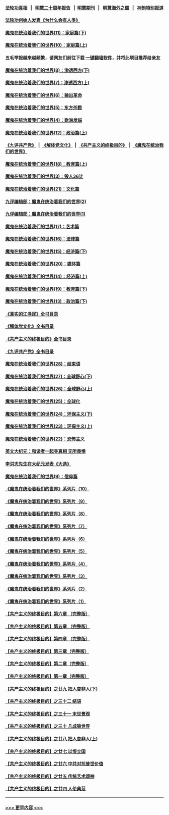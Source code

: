 #### [法轮功真相](https://github.com/gfw-breaker/truth/blob/master/README.md?t=0) &nbsp;&nbsp;|&nbsp;&nbsp; [明慧二十周年报告](https://github.com/gfw-breaker/mh-reports/blob/master/README.md?t=0) &nbsp;&nbsp;|&nbsp;&nbsp;[明慧期刊](https://github.com/gfw-breaker/mh-qikan) &nbsp;&nbsp;|&nbsp;&nbsp; [明慧海外之窗](https://github.com/gfw-breaker/mh-news/blob/master/README.md?t=0) &nbsp;&nbsp;|&nbsp;&nbsp; [神韵特别报道](https://github.com/gfw-breaker/mh-news/blob/master/shenyun.md?t=0)
#### [法轮功创始人发表《为什么会有人类》](../pages/nsc422/n13912117.md?t=02071243) 
#### [魔鬼在统治着我们的世界(11)：家庭篇(下)](../pages/nsc422/n10440961.md?t=02071243) 
#### [魔鬼在统治着我们的世界(10)：家庭篇(上)](../pages/nsc422/n10435448.md?t=02071243) 
#### 五毛举报越来越频繁，请网友们前往下载 [一键翻墙软件](https://github.com/gfw-breaker/ssr-accounts)，并将此项目推荐给亲友
#### [魔鬼在统治着我们的世界(8)：渗透西方(下)](../pages/nsc422/n10429603.md?t=02071243) 
#### [魔鬼在统治着我们的世界(7)：渗透西方(上)](../pages/nsc422/n10426013.md?t=02071243) 
#### [魔鬼在统治着我们的世界(6)：输出革命](../pages/nsc422/n10421536.md?t=02071243) 
#### [魔鬼在统治着我们的世界(5)：东方杀戮](../pages/nsc422/n10417707.md?t=02071243) 
#### [魔鬼在统治着我们的世界(4)：欧洲发端](../pages/nsc422/n10414890.md?t=02071243) 
#### [魔鬼在统治着我们的世界(12)：政治篇(上)](../pages/nsc422/n10444576.md?t=02071243) 
#### [《九评共产党》](https://github.com/begood0513/9ping.md/blob/master/README.md) &nbsp;|&nbsp; [《解体党文化》](../../../../jtdwh.md/blob/master/README.md)  &nbsp;|&nbsp; [《共产主义的终极目的》](../../../../gczydzjmd.md/blob/master/README.md) &nbsp;|&nbsp; [《魔鬼在统治我们的世界》](../../../../mgztzwmdsj.md/blob/master/README.md) 
#### [魔鬼在统治着我们的世界(18)：教育篇(上)](../pages/nsc422/n10526970.md?t=02071243) 
#### [魔鬼在统治着我们的世界(3)：毁人36计](../pages/nsc422/n10411583.md?t=02071243) 
#### [魔鬼在统治着我们的世界(21)：文化篇](../pages/nsc422/n10597706.md?t=02071243) 
#### [九评编辑部：魔鬼在统治着我们的世界(2)](../pages/nsc422/n10410036.md?t=02071243) 
#### [九评编辑部：魔鬼在统治着我们的世界(1)](../pages/nsc422/n10406825.md?t=02071243) 
#### [魔鬼在统治着我们的世界(17)：艺术篇](../pages/nsc422/n10499093.md?t=02071243) 
#### [魔鬼在统治着我们的世界(16)：法律篇](../pages/nsc422/n10485969.md?t=02071243) 
#### [魔鬼在统治着我们的世界(15)：经济篇(下)](../pages/nsc422/n10469975.md?t=02071243) 
#### [魔鬼在统治着我们的世界(20)：媒体篇](../pages/nsc422/n10586579.md?t=02071243) 
#### [魔鬼在统治着我们的世界(14)：经济篇(上)](../pages/nsc422/n10457370.md?t=02071243) 
#### [魔鬼在统治着我们的世界(19)：教育篇(下)](../pages/nsc422/n10564808.md?t=02071243) 
#### [魔鬼在统治着我们的世界(13)：政治篇(下)](../pages/nsc422/n10448270.md?t=02071243) 
#### [《真实的江泽民》全书目录](../pages/nsc422/n13721399.md?t=02071243) 
#### [《解体党文化》全书目录](../pages/nsc422/n13721157.md?t=02071243) 
#### [《共产主义的终极目的》全书目录](../pages/nsc422/n13721048.md?t=02071243) 
#### [《九评共产党》全书目录](../pages/nsc422/n13708085.md?t=02071243) 
#### [魔鬼在统治着我们的世界(28)：结束语](../pages/nsc422/n10936246.md?t=02071243) 
#### [魔鬼在统治着我们的世界(27)：全球野心(下)](../pages/nsc422/n10928319.md?t=02071243) 
#### [魔鬼在统治着我们的世界(26)：全球野心(上)](../pages/nsc422/n10900318.md?t=02071243) 
#### [魔鬼在统治着我们的世界(25)：全球化](../pages/nsc422/n10788205.md?t=02071243) 
#### [魔鬼在统治着我们的世界(24)：环保主义(下)](../pages/nsc422/n10695307.md?t=02071243) 
#### [魔鬼在统治着我们的世界(23)：环保主义(上)](../pages/nsc422/n10688613.md?t=02071243) 
#### [魔鬼在统治着我们的世界(22)：恐怖主义](../pages/nsc422/n10614727.md?t=02071243) 
#### [英文大纪元：和读者一起寻真相 无所畏惧](../pages/nsc422/n12542027.md?t=02071243) 
#### [李洪志先生在大纪元发表《大选》](../pages/nsc422/n12534746.md?t=02071243) 
#### [魔鬼在统治着我们的世界(9)：信仰篇](../pages/nsc422/n10432159.md?t=02071243) 
#### [《魔鬼在统治着我们的世界》系列片（10）](../pages/nsc422/n12292670.md?t=02071243) 
#### [《魔鬼在统治着我们的世界》系列片（9）](../pages/nsc422/n12290859.md?t=02071243) 
#### [《魔鬼在统治着我们的世界》系列片（8）](../pages/nsc422/n12287445.md?t=02071243) 
#### [《魔鬼在统治着我们的世界》系列片（7）](../pages/nsc422/n12283425.md?t=02071243) 
#### [《魔鬼在统治着我们的世界》系列片（6）](../pages/nsc422/n12282314.md?t=02071243) 
#### [《魔鬼在统治着我们的世界》系列片（5）](../pages/nsc422/n12281419.md?t=02071243) 
#### [《魔鬼在统治着我们的世界》系列片（4）](../pages/nsc422/n12274024.md?t=02071243) 
#### [《魔鬼在统治着我们的世界》系列片（3）](../pages/nsc422/n12271322.md?t=02071243) 
#### [《魔鬼在统治着我们的世界》系列片（2）](../pages/nsc422/n12269049.md?t=02071243) 
#### [《魔鬼在统治着我们的世界》系列片（1）](../pages/nsc422/n12267575.md?t=02071243) 
#### [【共产主义的终极目的】第六章 （完整版）](../pages/nsc422/n11428913.md?t=02071243) 
#### [【共产主义的终极目的】第五章 （完整版）](../pages/nsc422/n11428912.md?t=02071243) 
#### [【共产主义的终极目的】第四章 （完整版）](../pages/nsc422/n11428907.md?t=02071243) 
#### [【共产主义的终极目的】第三章（完整版）](../pages/nsc422/n11428848.md?t=02071243) 
#### [【共产主义的终极目的】第二章（完整版）](../pages/nsc422/n11428831.md?t=02071243) 
#### [【共产主义的终极目的】第一章（完整版）](../pages/nsc422/n11417651.md?t=02071243) 
#### [【共产主义的终极目的】之廿九 把人变非人(下)](../pages/nsc422/n11344140.md?t=02071243) 
#### [【共产主义的终极目的】之三十二 结语](../pages/nsc422/n11360535.md?t=02071243) 
#### [【共产主义的终极目的】之三十一 末世景观](../pages/nsc422/n11351129.md?t=02071243) 
#### [【共产主义的终极目的】之三十 几成狼世界](../pages/nsc422/n11348280.md?t=02071243) 
#### [【共产主义的终极目的】之廿八 把人变非人(上)](../pages/nsc422/n11340492.md?t=02071243) 
#### [【共产主义的终极目的】之廿七 以恨立国](../pages/nsc422/n11336944.md?t=02071243) 
#### [【共产主义的终极目的】之廿六 中共对抗普世价值](../pages/nsc422/n11324785.md?t=02071243) 
#### [【共产主义的终极目的】之廿五 传统艺术颂神](../pages/nsc422/n11296396.md?t=02071243) 
#### [【共产主义的终极目的】之廿四 人伦典范](../pages/nsc422/n11296397.md?t=02071243) 

----
#### [ >>> 更早内容 <<< ](../indexes/nsc422-earlier.md)
